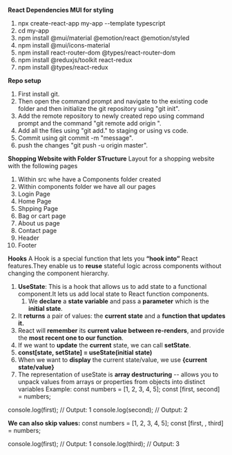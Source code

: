 **React Dependencies MUI for styling**
1. npx create-react-app my-app --template typescript
2. cd my-app
3. npm install @mui/material @emotion/react @emotion/styled
4. npm install @mui/icons-material
5. npm install react-router-dom @types/react-router-dom
6. npm install @reduxjs/toolkit react-redux
7. npm install @types/react-redux

**Repo setup**
1. First install git.
2. Then open the command prompt and navigate to the existing code folder and then initialize the git repository using "git init".
3. Add the remote repository to newly created repo using command prompt and the command "git remote add origin ".
4. Add all the files using "git add." to staging or using vs code.
5. Commit using git commit -m "message".
6. push the changes "git push -u origin master".

**Shopping Website with Folder STructure**
Layout for a shopping website with the following pages
1. Within src whe have a Components folder created
2. Within components folder we have all our pages
3. Login Page
4. Home Page
5. Shpping Page
6. Bag or cart page
7. About us page
8. Contact page
9. Header
10. Footer

**Hooks**
A Hook is a special function that lets you **“hook into”** React features.They enable us to **reuse** stateful logic across components without changing the component hierarchy.
1.  **UseState**: 
   This is a hook that allows us to add state to a functional component.It lets us add local state to React function components.
     1. We **declare** a **state variable** and pass a **parameter** which is the **initial state**.
  2. It **returns** a pair of values: the **current state** and a **function that updates it.**
  3. React will **remember** its **current value between re-renders**, and provide the **most recent one to our function**.
  4. If we want to **update** the **current** state, we can call **setState**.
  5. **const[state, setState] = useState(initial state)**
  6. When we want to **display** the current state/value, we use **{current state/value}**
  7. The representation of useState is **array destructuring** -- allows you to unpack values from arrays or properties from objects into distinct variables
   Example:
   const numbers = [1, 2, 3, 4, 5];
   const [first, second] = numbers;

  console.log(first);  // Output: 1
  console.log(second); // Output: 2
  
   **We can also skip values:**
   const numbers = [1, 2, 3, 4, 5];
   const [first, , third] = numbers;

   console.log(first);  // Output: 1
   console.log(third);  // Output: 3
   

   

   



